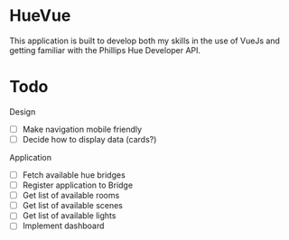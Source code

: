 # HueVue

This application is built to develop both my skills in the use of VueJs and getting familiar with the Phillips Hue Developer API.

# Todo

Design

-	[ ] Make navigation mobile friendly
-	[ ] Decide how to display data (cards?)

Application
-	[ ] Fetch available hue bridges
-	[ ] Register application to Bridge
- 	[ ] Get list of available rooms
- 	[ ] Get list of available scenes
- 	[ ] Get list of available lights
- 	[ ] Implement dashboard
